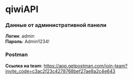 # qiwiAPI  

### Данные от административной панели  
**Логин**: admin  
**Пароль**: Admin1234!  

### Postman

**Ссылка на team**: https://app.getpostman.com/join-team?invite_code=c3ac2f23c4278768bef27ae8a2c4e643  
